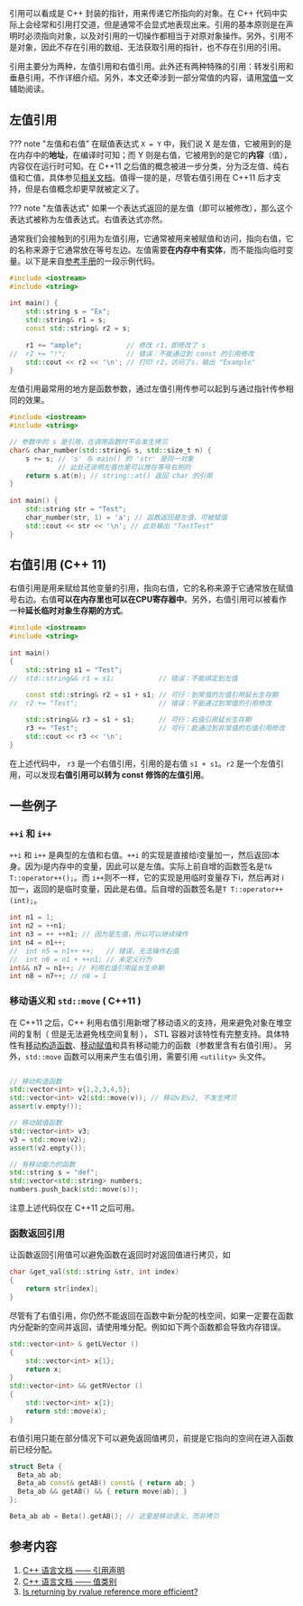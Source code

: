 引用可以看成是 C++ 封装的指针，用来传递它所指向的对象。在 C++ 代码中实际上会经常和引用打交道，但是通常不会显式地表现出来。引用的基本原则是在声明时必须指向对象，以及对引用的一切操作都相当于对原对象操作。另外，引用不是对象，因此不存在引用的数组、无法获取引用的指针，也不存在引用的引用。

引用主要分为两种，左值引用和右值引用。此外还有两种特殊的引用：转发引用和垂悬引用，不作详细介绍。另外，本文还牵涉到一部分常值的内容，请用[常值](./const.md)一文辅助阅读。

## 左值引用

??? note "左值和右值"
    在赋值表达式 `X = Y` 中，我们说 X 是左值，它被用到的是在内存中的**地址**，在编译时可知；而 Y 则是右值，它被用到的是它的**内容**（值），内容仅在运行时可知。在 C++11 之后值的概念被进一步分类，分为泛左值、纯右值和亡值，具体参见[相关文档](https://zh.cppreference.com/w/cpp/language/value_category)。值得一提的是，尽管右值引用在 C++11 后才支持，但是右值概念却更早就被定义了。

??? note "左值表达式"
    如果一个表达式返回的是左值（即可以被修改），那么这个表达式被称为左值表达式。右值表达式亦然。

通常我们会接触到的引用为左值引用，它通常被用来被赋值和访问，指向右值，它的名称来源于它通常放在等号左边。左值需要**在内存中有实体**，而不能指向临时变量。以下是来自[参考手册](https://zh.cppreference.com/w/cpp/language/reference)的一段示例代码。

```cpp
#include <iostream>
#include <string>
 
int main() {
    std::string s = "Ex";
    std::string& r1 = s;
    const std::string& r2 = s;
 
    r1 += "ample";           // 修改 r1，即修改了 s
//  r2 += "!";               // 错误：不能通过到 const 的引用修改
    std::cout << r2 << '\n'; // 打印 r2，访问了s，输出 "Example"
}
```

左值引用最常用的地方是函数参数，通过左值引用传参可以起到与通过指针传参相同的效果。

```cpp
#include <iostream>
#include <string>

// 参数中的 s 是引用，在调用函数时不会发生拷贝
char& char_number(std::string& s, std::size_t n) {
    s += s; // 's' 与 main() 的 'str' 是同一对象
            // 此处还说明左值也是可以放在等号右侧的
    return s.at(n); // string::at() 返回 char 的引用
}
 
int main() {
    std::string str = "Test";
    char_number(str, 1) = 'a'; // 函数返回是左值，可被赋值
    std::cout << str << '\n'; // 此处输出 "TastTest"
}
```

## 右值引用 (C++ 11)

右值引用是用来赋给其他变量的引用，指向右值，它的名称来源于它通常放在赋值号右边。右值**可以在内存里也可以在CPU寄存器中**。另外，右值引用可以被看作一种**延长临时对象生存期的方式**。

```cpp
#include <iostream>
#include <string>
 
int main()
{
    std::string s1 = "Test";
//  std::string&& r1 = s1;           // 错误：不能绑定到左值
 
    const std::string& r2 = s1 + s1; // 可行：到常值的左值引用延长生存期
//  r2 += "Test";                    // 错误：不能通过到常值的引用修改

    std::string&& r3 = s1 + s1;      // 可行：右值引用延长生存期
    r3 += "Test";                    // 可行：能通过到非常值的右值引用修改
    std::cout << r3 << '\n';
}
```

在上述代码中， `r3` 是一个右值引用，引用的是右值 `s1 + s1`。`r2` 是一个左值引用，可以发现**右值引用可以转为 const 修饰的左值引用**。

## 一些例子

### `++i` 和 `i++`

`++i` 和 `i++` 是典型的左值和右值。`++i` 的实现是直接给i变量加一，然后返回i本身。因为i是内存中的变量，因此可以是左值。实际上前自增的函数签名是`T& T::operator++();`。而 `i++`则不一样，它的实现是用临时变量存下i，然后再对 i 加一，返回的是临时变量，因此是右值。后自增的函数签名是`T T::operator++(int);`。

```cpp
int n1 = 1;
int n2 = ++n1;
int n3 = ++ ++n1; // 因为是左值，所以可以继续操作
int n4 = n1++;
//  int n5 = n1++ ++;   // 错误，无法操作右值
//  int n6 = n1 + ++n1; // 未定义行为
int&& n7 = n1++; // 利用右值引用延长生命期
int n8 = n7++; // n8 = 1
```

### 移动语义和 `std::move` ( C++11 )

在 C++11 之后，C++ 利用右值引用新增了移动语义的支持，用来避免对象在堆空间的复制（ 但是无法避免栈空间复制 ）， STL 容器对该特性有完整支持。具体特性有[移动构造函数](https://zh.cppreference.com/w/cpp/language/move_constructor)、[移动赋值](https://zh.cppreference.com/w/cpp/language/move_assignment)和具有移动能力的函数（参数里含有右值引用）。
另外，`std::move` 函数可以用来产生右值引用，需要引用 `<utility>` 头文件。

```cpp

// 移动构造函数
std::vector<int> v{1,2,3,4,5};
std::vector<int> v2(std::move(v)); // 移动v到v2, 不发生拷贝
assert(v.empty());

// 移动赋值函数
std::vector<int> v3;
v3 = std::move(v2);
assert(v2.empty());

// 有移动能力的函数
std::string s = "def";
std::vector<std::string> numbers;
numbers.push_back(std::move(s));

```

注意上述代码仅在 C++11 之后可用。

### 函数返回引用

让函数返回引用值可以避免函数在返回时对返回值进行拷贝，如

```cpp
char &get_val(std::string &str, int index)
{
    return str[index];
}
```

尽管有了右值引用，你仍然不能返回在函数中新分配的栈空间，如果一定要在函数内分配新的空间并返回，请使用堆分配。例如如下两个函数都会导致内存错误。

```cpp
std::vector<int> & getLVector ()
{
    std::vector<int> x{1};
    return x;
}
std::vector<int> && getRVector ()
{
    std::vector<int> x{1};
    return std::move(x);
}
```

右值引用只能在部分情况下可以避免返回值拷贝，前提是它指向的空间在进入函数前已经分配。

```cpp
struct Beta {
  Beta_ab ab;
  Beta_ab const& getAB() const& { return ab; }
  Beta_ab && getAB() && { return move(ab); }
};

Beta_ab ab = Beta().getAB(); // 这里是移动语义，而非拷贝
```

## 参考内容

1. [C++ 语言文档 —— 引用声明](https://zh.cppreference.com/w/cpp/language/reference)
2. [C++ 语言文档 —— 值类别](https://zh.cppreference.com/w/cpp/language/value_category)
3. [Is returning by rvalue reference more efficient?](https://stackoverflow.com/questions/1116641/is-returning-by-rvalue-reference-more-efficient)

